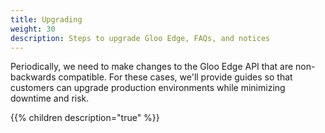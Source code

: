 ```yaml
---
title: Upgrading
weight: 30
description: Steps to upgrade Gloo Edge, FAQs, and notices
---
```


Periodically, we need to make changes to the Gloo Edge API that are non-backwards compatible. For these cases, 
we'll provide guides so that customers can upgrade production environments while minimizing downtime and risk. 

{{% children description="true" %}}
